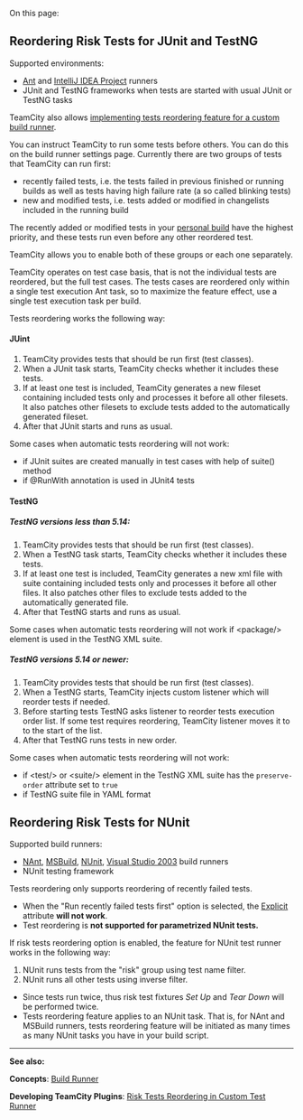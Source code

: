 [//]: # (title: Running Risk Group Tests First)
[//]: # (auxiliary-id: Running Risk Group Tests First)
On this page:

<tag-list of="chapter" mode="tree" depth="4"/>

<anchor name="testReorderingJUnitAndTestNG"/>

## Reordering Risk Tests for JUnit and TestNG
[//]: # (AltHead: testReorderingJUnitAndTestNG)

Supported environments:
* [Ant](ant.md) and [IntelliJ IDEA Project](intellij-idea-project.md) runners
* JUnit and TestNG frameworks when tests are started with usual JUnit or TestNG tasks

<tip>

TeamCity also allows [implementing tests reordering feature for a custom build runner](https://confluence.jetbrains.com/display/TCD18/Risk+Tests+Reordering+in+Custom+Test+Runner).
</tip>

You can instruct TeamCity to run some tests before others. You can do this on the build runner settings page. Currently there are two groups of tests that TeamCity can run first:
* recently failed tests, i.e. the tests failed in previous finished or running builds as well as tests having high failure rate (a so called blinking tests)
* new and modified tests, i.e. tests added or modified in changelists included in the running build

<note>

The recently added or modified tests in your [personal build](personal-build.md) have the highest priority, and these tests run even before any other reordered test.
</note>

TeamCity allows you to enable both of these groups or each one separately.

TeamCity operates on test case basis, that is not the individual tests are reordered, but the full test cases. The tests cases are reordered only within a single test execution Ant task, so to maximize the feature effect, use a single test execution task per build.

Tests reordering works the following way:

#### JUint
1. TeamCity provides tests that should be run first (test classes).
2. When a JUnit task starts, TeamCity checks whether it includes these tests.
3. If at least one test is included, TeamCity generates a new fileset containing included tests only and processes it before all other filesets. It also patches other filesets to exclude tests added to the automatically generated fileset.
4. After that JUnit starts and runs as usual.

<note>

Some cases when automatic tests reordering will not work:
* if JUnit suites are created manually in test cases with help of suite() method
* if @RunWith annotation is used in JUnit4 tests
</note>

#### TestNG

##### TestNG versions less than 5.14:
1. TeamCity provides tests that should be run first (test classes).
2. When a TestNG task starts, TeamCity checks whether it includes these tests.
3. If at least one test is included, TeamCity generates a new xml file with suite containing included tests only and processes it before all other files. It also patches other files to exclude tests added to the automatically generated file.
4. After that TestNG starts and runs as usual.

<note>

Some cases when automatic tests reordering will not work
if &lt;package/&gt; element is used in the TestNG XML suite.
</note>

##### TestNG versions 5.14 or newer:
1. TeamCity provides tests that should be run first (test classes).
2. When a TestNG starts, TeamCity injects custom listener which will reorder tests if needed.
3. Before starting tests TestNG asks listener to reorder tests execution order list. If some test requires reordering, TeamCity listener moves it to to the start of the list.
4. After that TestNG runs tests in new order.

<note>

Some cases when automatic tests reordering will not work:
* if &lt;test/&gt; or &lt;suite/&gt; element in the TestNG XML suite has the `preserve-order` attribute set to `true`
* if TestNG suite file in YAML format
</note>

<anchor name="testReorderingForNUnit"/>

## Reordering Risk Tests for NUnit
[//]: # (AltHead: testReorderingForNUnit)

Supported build runners:
* [NAnt](nant.md), [MSBuild](msbuild.md), [NUnit](nunit.md), [Visual Studio 2003](visual-studio-2003.md) build runners
* NUnit testing framework

Tests reordering only supports reordering of recently failed tests. 


<note>

* When the "Run recently failed tests first" option is selected, the [Explicit](https://github.com/nunit/docs/wiki/Explicit-Attribute) attribute __will not work__.
* Test reordering is __not supported for parametrized NUnit tests.__
</note>


If risk tests reordering option is enabled, the feature for NUnit test runner works in the following way:
1. NUnit runs tests from the "risk" group using test name filter.
2. NUnit runs all other tests using inverse filter.

<note>

* Since tests run twice, thus risk test fixtures _Set Up_ and _Tear Down_ will be performed twice.
* Tests reordering feature applies to an NUnit task. That is, for NAnt and MSBuild runners, tests reordering feature will be initiated as many times as many NUnit tasks you have in your build script.
</note>



 __  __

__See also:__



__Concepts__: [Build Runner](build-runner.md)

__Developing TeamCity Plugins__: [Risk Tests Reordering in Custom Test Runner](https://plugins.jetbrains.com/docs/teamcity/risk-tests-reordering-in-custom-test-runner.html)
